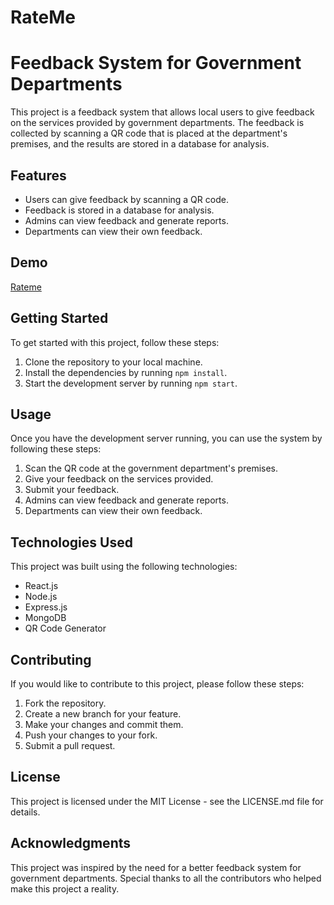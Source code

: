# RateMe
# Feedback System for Government Departments

This project is a feedback system that allows local users to give feedback on the services provided by government departments. The feedback is collected by scanning a QR code that is placed at the department's premises, and the results are stored in a database for analysis.

## Features

- Users can give feedback by scanning a QR code.
- Feedback is stored in a database for analysis.
- Admins can view feedback and generate reports.
- Departments can view their own feedback.

## Demo
[Rateme](https://rateme-zeeshan-mehdi110.vercel.app/)

## Getting Started

To get started with this project, follow these steps:

1. Clone the repository to your local machine.
2. Install the dependencies by running `npm install`.
3. Start the development server by running `npm start`.

## Usage

Once you have the development server running, you can use the system by following these steps:

1. Scan the QR code at the government department's premises.
2. Give your feedback on the services provided.
3. Submit your feedback.
4. Admins can view feedback and generate reports.
5. Departments can view their own feedback.

## Technologies Used

This project was built using the following technologies:

- React.js
- Node.js
- Express.js
- MongoDB
- QR Code Generator

## Contributing

If you would like to contribute to this project, please follow these steps:

1. Fork the repository.
2. Create a new branch for your feature.
3. Make your changes and commit them.
4. Push your changes to your fork.
5. Submit a pull request.

## License

This project is licensed under the MIT License - see the LICENSE.md file for details.

## Acknowledgments

This project was inspired by the need for a better feedback system for government departments. Special thanks to all the contributors who helped make this project a reality.
